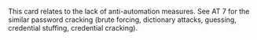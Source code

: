 This card relates to the lack of anti-automation measures. See AT 7 for the similar password cracking (brute forcing, dictionary attacks, guessing, credential stuffing, credential cracking).
